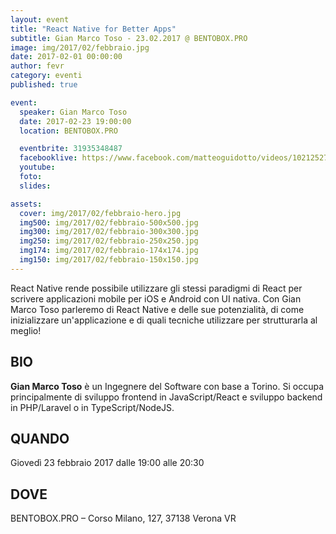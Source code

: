 ```yaml
---
layout: event
title: "React Native for Better Apps"
subtitle: Gian Marco Toso - 23.02.2017 @ BENTOBOX.PRO
image: img/2017/02/febbraio.jpg
date: 2017-02-01 00:00:00
author: fevr
category: eventi
published: true

event:
  speaker: Gian Marco Toso
  date: 2017-02-23 19:00:00
  location: BENTOBOX.PRO

  eventbrite: 31935348487
  facebooklive: https://www.facebook.com/matteoguidotto/videos/10212527867735587/
  youtube: 
  foto: 
  slides:

assets:
  cover: img/2017/02/febbraio-hero.jpg
  img500: img/2017/02/febbraio-500x500.jpg
  img300: img/2017/02/febbraio-300x300.jpg
  img250: img/2017/02/febbraio-250x250.jpg
  img174: img/2017/02/febbraio-174x174.jpg
  img150: img/2017/02/febbraio-150x150.jpg
---
```


React Native rende possibile utilizzare gli stessi paradigmi di React per scrivere applicazioni mobile per iOS e
Android con UI nativa. Con Gian Marco Toso parleremo di React Native e delle sue potenzialità, di come inizializzare
un'applicazione e di quali tecniche utilizzare per strutturarla al meglio!

## BIO
**Gian Marco Toso** è un Ingegnere del Software con base a Torino. Si occupa principalmente di sviluppo frontend in
JavaScript/React e sviluppo backend in PHP/Laravel o in TypeScript/NodeJS.

## QUANDO
Giovedì 23 febbraio 2017 dalle 19:00 alle 20:30

## DOVE
BENTOBOX.PRO – Corso Milano, 127, 37138 Verona VR
